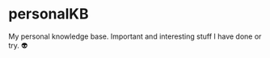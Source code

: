 # personalKB
My personal knowledge base. Important and interesting stuff I have done or try. :alien:
